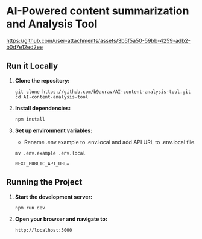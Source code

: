 # AI-Powered content summarization and Analysis Tool


https://github.com/user-attachments/assets/3b5f5a50-59bb-4259-adb2-b0d7e12ed2ee


## Run it Locally

1. **Clone the repository:**
    ```
    git clone https://github.com/b9aurav/AI-content-analysis-tool.git
    cd AI-content-analysis-tool
    ```

2. **Install dependencies:**
    ```
    npm install
    ```

3. **Set up environment variables:**
    - Rename .env.example to .env.local and add API URL to .env.local file.
    ```
    mv .env.example .env.local
    ```
    ```
    NEXT_PUBLIC_API_URL=
    ```

## Running the Project

1. **Start the development server:**
    ```
    npm run dev
    ```

2. **Open your browser and navigate to:**
    ```
    http://localhost:3000
    ```

